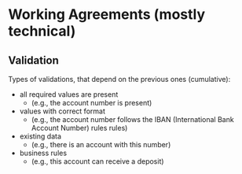 # Working Agreements (mostly technical)

## Validation

Types of validations, that depend on the previous ones (cumulative):
  * all required values are present
    * (e.g., the account number is present)
  * values with correct format
    * (e.g., the account number follows the IBAN (International Bank Account Number) rules
  rules)
  * existing data
    * (e.g., there is an account with this number)
  * business rules
    * (e.g., this account can receive a deposit)

